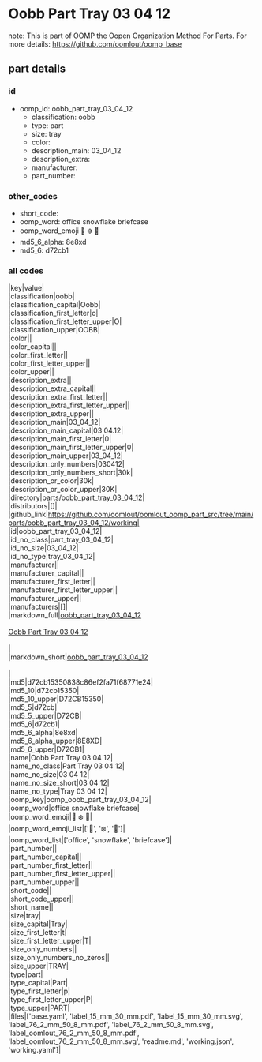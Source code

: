 # Oobb Part Tray 03 04 12  

note: This is part of OOMP the Oopen Organization Method For Parts. For more details: https://github.com/oomlout/oomp_base

##  part details





### id
* oomp_id: oobb_part_tray_03_04_12
  * classification: oobb
  * type: part
  * size: tray
  * color: 
  * description_main: 03_04_12
  * description_extra: 
  * manufacturer: 
  * part_number: 

### other_codes
* short_code: 
* oomp_word: office snowflake briefcase
* oomp_word_emoji :office: :snowflake: :briefcase:
* md5_6_alpha: 8e8xd
* md5_6: d72cb1

### all codes 
|key|value|  
|classification|oobb|  
|classification_capital|Oobb|  
|classification_first_letter|o|  
|classification_first_letter_upper|O|  
|classification_upper|OOBB|  
|color||  
|color_capital||  
|color_first_letter||  
|color_first_letter_upper||  
|color_upper||  
|description_extra||  
|description_extra_capital||  
|description_extra_first_letter||  
|description_extra_first_letter_upper||  
|description_extra_upper||  
|description_main|03_04_12|  
|description_main_capital|03 04.12|  
|description_main_first_letter|0|  
|description_main_first_letter_upper|0|  
|description_main_upper|03_04_12|  
|description_only_numbers|030412|  
|description_only_numbers_short|30k|  
|description_or_color|30k|  
|description_or_color_upper|30K|  
|directory|parts/oobb_part_tray_03_04_12|  
|distributors|[]|  
|github_link|https://github.com/oomlout/oomlout_oomp_part_src/tree/main/parts/oobb_part_tray_03_04_12/working|  
|id|oobb_part_tray_03_04_12|  
|id_no_class|part_tray_03_04_12|  
|id_no_size|03_04_12|  
|id_no_type|tray_03_04_12|  
|manufacturer||  
|manufacturer_capital||  
|manufacturer_first_letter||  
|manufacturer_first_letter_upper||  
|manufacturer_upper||  
|manufacturers|[]|  
|markdown_full|[oobb_part_tray_03_04_12](https://github.com/oomlout/oomlout_oomp_part_src/tree/main/parts/oobb_part_tray_03_04_12/working)<br>[](https://github.com/oomlout/oomlout_oomp_part_src/tree/main/parts/oobb_part_tray_03_04_12/working)<br>[Oobb Part Tray 03 04 12](https://github.com/oomlout/oomlout_oomp_part_src/tree/main/parts/oobb_part_tray_03_04_12/working)<br><br>|  
|markdown_short|[oobb_part_tray_03_04_12](https://github.com/oomlout/oomlout_oomp_part_src/tree/main/parts/oobb_part_tray_03_04_12/working)<br><br>|  
|md5|d72cb15350838c86ef2fa71f68771e24|  
|md5_10|d72cb15350|  
|md5_10_upper|D72CB15350|  
|md5_5|d72cb|  
|md5_5_upper|D72CB|  
|md5_6|d72cb1|  
|md5_6_alpha|8e8xd|  
|md5_6_alpha_upper|8E8XD|  
|md5_6_upper|D72CB1|  
|name|Oobb Part Tray 03 04 12|  
|name_no_class|Part Tray 03 04 12|  
|name_no_size|03 04 12|  
|name_no_size_short|03 04 12|  
|name_no_type|Tray 03 04 12|  
|oomp_key|oomp_oobb_part_tray_03_04_12|  
|oomp_word|office snowflake briefcase|  
|oomp_word_emoji|:office: :snowflake: :briefcase:|  
|oomp_word_emoji_list|[':office:', ':snowflake:', ':briefcase:']|  
|oomp_word_list|['office', 'snowflake', 'briefcase']|  
|part_number||  
|part_number_capital||  
|part_number_first_letter||  
|part_number_first_letter_upper||  
|part_number_upper||  
|short_code||  
|short_code_upper||  
|short_name||  
|size|tray|  
|size_capital|Tray|  
|size_first_letter|t|  
|size_first_letter_upper|T|  
|size_only_numbers||  
|size_only_numbers_no_zeros||  
|size_upper|TRAY|  
|type|part|  
|type_capital|Part|  
|type_first_letter|p|  
|type_first_letter_upper|P|  
|type_upper|PART|  
|files|['base.yaml', 'label_15_mm_30_mm.pdf', 'label_15_mm_30_mm.svg', 'label_76_2_mm_50_8_mm.pdf', 'label_76_2_mm_50_8_mm.svg', 'label_oomlout_76_2_mm_50_8_mm.pdf', 'label_oomlout_76_2_mm_50_8_mm.svg', 'readme.md', 'working.json', 'working.yaml']|  
